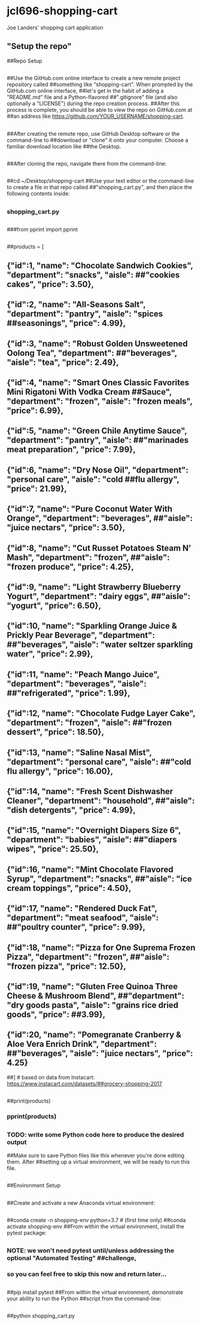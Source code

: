 # jcl696-shopping-cart
Joe Landers' shopping cart application 

## "Setup the repo"

##Repo Setup
##
##Use the GitHub.com online interface to create a new remote project repository called ##something like "shopping-cart". When prompted by the GitHub.com online interface, ##let's get in the habit of adding a "README.md" file and a Python-flavored ##".gitignore" file (and also optionally a "LICENSE") during the repo creation process. ##After this process is complete, you should be able to view the repo on GitHub.com at ##an address like https://github.com/YOUR_USERNAME/shopping-cart.
##
##After creating the remote repo, use GitHub Desktop software or the command-line to ##download or "clone" it onto your computer. Choose a familiar download location like ##the Desktop.
##
##After cloning the repo, navigate there from the command-line:
##
##cd ~/Desktop/shopping-cart
##Use your text editor or the command-line to create a file in that repo called ##"shopping_cart.py", and then place the following contents inside:
##
### shopping_cart.py
##
###from pprint import pprint
##
##products = [
##    {"id":1, "name": "Chocolate Sandwich Cookies", "department": "snacks", "aisle": ##"cookies cakes", "price": 3.50},
##    {"id":2, "name": "All-Seasons Salt", "department": "pantry", "aisle": "spices ##seasonings", "price": 4.99},
##    {"id":3, "name": "Robust Golden Unsweetened Oolong Tea", "department": ##"beverages", "aisle": "tea", "price": 2.49},
##    {"id":4, "name": "Smart Ones Classic Favorites Mini Rigatoni With Vodka Cream ##Sauce", "department": "frozen", "aisle": "frozen meals", "price": 6.99},
##    {"id":5, "name": "Green Chile Anytime Sauce", "department": "pantry", "aisle": ##"marinades meat preparation", "price": 7.99},
##    {"id":6, "name": "Dry Nose Oil", "department": "personal care", "aisle": "cold ##flu allergy", "price": 21.99},
##    {"id":7, "name": "Pure Coconut Water With Orange", "department": "beverages", ##"aisle": "juice nectars", "price": 3.50},
##    {"id":8, "name": "Cut Russet Potatoes Steam N' Mash", "department": "frozen", ##"aisle": "frozen produce", "price": 4.25},
##    {"id":9, "name": "Light Strawberry Blueberry Yogurt", "department": "dairy eggs", ##"aisle": "yogurt", "price": 6.50},
##    {"id":10, "name": "Sparkling Orange Juice & Prickly Pear Beverage", "department": ##"beverages", "aisle": "water seltzer sparkling water", "price": 2.99},
##    {"id":11, "name": "Peach Mango Juice", "department": "beverages", "aisle": ##"refrigerated", "price": 1.99},
##    {"id":12, "name": "Chocolate Fudge Layer Cake", "department": "frozen", "aisle": ##"frozen dessert", "price": 18.50},
##    {"id":13, "name": "Saline Nasal Mist", "department": "personal care", "aisle": ##"cold flu allergy", "price": 16.00},
##    {"id":14, "name": "Fresh Scent Dishwasher Cleaner", "department": "household", ##"aisle": "dish detergents", "price": 4.99},
##    {"id":15, "name": "Overnight Diapers Size 6", "department": "babies", "aisle": ##"diapers wipes", "price": 25.50},
##    {"id":16, "name": "Mint Chocolate Flavored Syrup", "department": "snacks", ##"aisle": "ice cream toppings", "price": 4.50},
##    {"id":17, "name": "Rendered Duck Fat", "department": "meat seafood", "aisle": ##"poultry counter", "price": 9.99},
##    {"id":18, "name": "Pizza for One Suprema Frozen Pizza", "department": "frozen", ##"aisle": "frozen pizza", "price": 12.50},
##    {"id":19, "name": "Gluten Free Quinoa Three Cheese & Mushroom Blend", ##"department": "dry goods pasta", "aisle": "grains rice dried goods", "price": ##3.99},
##    {"id":20, "name": "Pomegranate Cranberry & Aloe Vera Enrich Drink", "department": ##"beverages", "aisle": "juice nectars", "price": 4.25}
##] # based on data from Instacart: https://www.instacart.com/datasets/##grocery-shopping-2017
##
##print(products)
### pprint(products)
##
### TODO: write some Python code here to produce the desired output
##Make sure to save Python files like this whenever you're done editing them. After ##setting up a virtual environment, we will be ready to run this file.
##
##Environment Setup
##
##Create and activate a new Anaconda virtual environment:
##
##conda create -n shopping-env python=3.7 # (first time only)
##conda activate shopping-env
##From within the virtual environment, install the pytest package:
##
### NOTE: we won't need pytest until/unless addressing the optional "Automated Testing" ##challenge,
### so you can feel free to skip this now and return later...
##
##pip install pytest
##From within the virtual environment, demonstrate your ability to run the Python ##script from the command-line:
##
##python shopping_cart.py